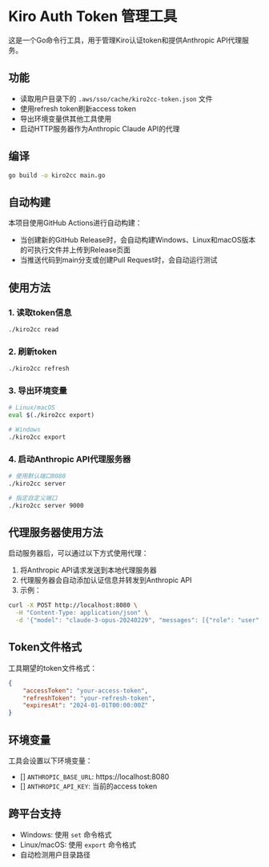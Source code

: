 # Kiro Auth Token 管理工具

这是一个Go命令行工具，用于管理Kiro认证token和提供Anthropic API代理服务。

## 功能

-   读取用户目录下的 `.aws/sso/cache/kiro2cc-token.json` 文件
-   使用refresh token刷新access token
-   导出环境变量供其他工具使用
-   启动HTTP服务器作为Anthropic Claude API的代理

## 编译

```bash
go build -o kiro2cc main.go
```

## 自动构建

本项目使用GitHub Actions进行自动构建：

-   当创建新的GitHub Release时，会自动构建Windows、Linux和macOS版本的可执行文件并上传到Release页面
-   当推送代码到main分支或创建Pull Request时，会自动运行测试

## 使用方法

### 1. 读取token信息

```bash
./kiro2cc read
```

### 2. 刷新token

```bash
./kiro2cc refresh
```

### 3. 导出环境变量

```bash
# Linux/macOS
eval $(./kiro2cc export)

# Windows
./kiro2cc export
```

### 4. 启动Anthropic API代理服务器

```bash
# 使用默认端口8080
./kiro2cc server

# 指定自定义端口
./kiro2cc server 9000
```

## 代理服务器使用方法

启动服务器后，可以通过以下方式使用代理：

1. 将Anthropic API请求发送到本地代理服务器
2. 代理服务器会自动添加认证信息并转发到Anthropic API
3. 示例：

```bash
curl -X POST http://localhost:8080 \
  -H "Content-Type: application/json" \
  -d '{"model": "claude-3-opus-20240229", "messages": [{"role": "user", "content": "Hello"}]}'
```

## Token文件格式

工具期望的token文件格式：

```json
{
    "accessToken": "your-access-token",
    "refreshToken": "your-refresh-token",
    "expiresAt": "2024-01-01T00:00:00Z"
}
```

## 环境变量

工具会设置以下环境变量：

-   [] `ANTHROPIC_BASE_URL`: https://localhost:8080
-   [] `ANTHROPIC_API_KEY`: 当前的access token

## 跨平台支持

-   Windows: 使用 `set` 命令格式
-   Linux/macOS: 使用 `export` 命令格式
-   自动检测用户目录路径

